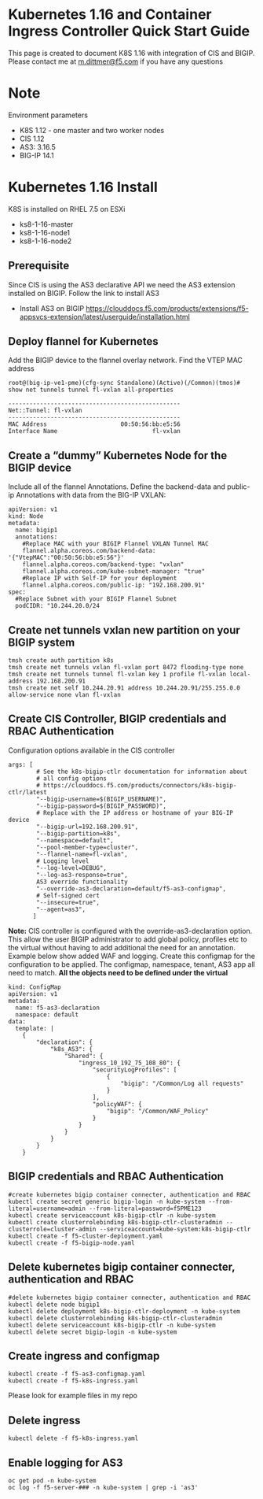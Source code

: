 # Kubernetes 1.16 and Container Ingress Controller Quick Start Guide

This page is created to document K8S 1.16 with integration of CIS and BIGIP. Please contact me at m.dittmer@f5.com if you have any questions

# Note

Environment parameters

* K8S 1.12 - one master and two worker nodes
* CIS 1.12
* AS3: 3.16.5
* BIG-IP 14.1

# Kubernetes 1.16 Install

K8S is installed on RHEL 7.5 on ESXi

* ks8-1-16-master  
* ks8-1-16-node1
* ks8-1-16-node2

## Prerequisite

Since CIS is using the AS3 declarative API we need the AS3 extension installed on BIGIP. Follow the link to install AS3
 
* Install AS3 on BIGIP
https://clouddocs.f5.com/products/extensions/f5-appsvcs-extension/latest/userguide/installation.html

## Deploy flannel for Kubernetes

Add the BIGIP device to the flannel overlay network. Find the VTEP MAC address

```
root@(big-ip-ve1-pme)(cfg-sync Standalone)(Active)(/Common)(tmos)# show net tunnels tunnel fl-vxlan all-properties

-------------------------------------------------
Net::Tunnel: fl-vxlan
-------------------------------------------------
MAC Address                     00:50:56:bb:e5:56
Interface Name                           fl-vxlan

```
## Create a “dummy” Kubernetes Node for the BIGIP device

Include all of the flannel Annotations. Define the backend-data and public-ip Annotations with data from the BIG-IP VXLAN:

```
apiVersion: v1
kind: Node
metadata:
  name: bigip1
  annotations:
    #Replace MAC with your BIGIP Flannel VXLAN Tunnel MAC
    flannel.alpha.coreos.com/backend-data: '{"VtepMAC":"00:50:56:bb:e5:56"}'
    flannel.alpha.coreos.com/backend-type: "vxlan"
    flannel.alpha.coreos.com/kube-subnet-manager: "true"
    #Replace IP with Self-IP for your deployment
    flannel.alpha.coreos.com/public-ip: "192.168.200.91"
spec:
  #Replace Subnet with your BIGIP Flannel Subnet
  podCIDR: "10.244.20.0/24
```
## Create net tunnels vxlan new partition on your BIGIP system
```
tmsh create auth partition k8s
tmsh create net tunnels vxlan fl-vxlan port 8472 flooding-type none
tmsh create net tunnels tunnel fl-vxlan key 1 profile fl-vxlan local-address 192.168.200.91
tmsh create net self 10.244.20.91 address 10.244.20.91/255.255.0.0 allow-service none vlan fl-vxlan
```
## Create CIS Controller, BIGIP credentials and RBAC Authentication

Configuration options available in the CIS controller
```
args: [    
        # See the k8s-bigip-ctlr documentation for information about
        # all config options
        # https://clouddocs.f5.com/products/connectors/k8s-bigip-ctlr/latest
        "--bigip-username=$(BIGIP_USERNAME)",
        "--bigip-password=$(BIGIP_PASSWORD)",
        # Replace with the IP address or hostname of your BIG-IP device
        "--bigip-url=192.168.200.91",
        "--bigip-partition=k8s",
        "--namespace=default",
        "--pool-member-type=cluster",
        "--flannel-name=fl-vxlan",
        # Logging level
        "--log-level=DEBUG",
        "--log-as3-response=true",
        AS3 override functionality
        "--override-as3-declaration=default/f5-as3-configmap",
        # Self-signed cert
        "--insecure=true",
        "--agent=as3",
       ]
```
**Note:** CIS controller is configured with the override-as3-declaration option. This allow the user BIGIP administrator to add global policy, profiles etc to the virtual without having to add additional the need for an annotation. Example below show added WAF and logging. Create this configmap for the configuration to be applied. The configmap, namespace, tenant, AS3 app all need to match. **All the objects need to be defined under the virtual**

```
kind: ConfigMap
apiVersion: v1
metadata:
  name: f5-as3-declaration
  namespace: default
data:
  template: |
    {
        "declaration": {
            "k8s_AS3": {
                "Shared": {
                    "ingress_10_192_75_108_80": {
                        "securityLogProfiles": [
                            {
                                "bigip": "/Common/Log all requests"
                            }
                        ],
                        "policyWAF": {
                            "bigip": "/Common/WAF_Policy"
                        }
                    }
                }
            }
        }
    }
```

## BIGIP credentials and RBAC Authentication

```
#create kubernetes bigip container connecter, authentication and RBAC
kubectl create secret generic bigip-login -n kube-system --from-literal=username=admin --from-literal=password=f5PME123
kubectl create serviceaccount k8s-bigip-ctlr -n kube-system
kubectl create clusterrolebinding k8s-bigip-ctlr-clusteradmin --clusterrole=cluster-admin --serviceaccount=kube-system:k8s-bigip-ctlr
kubectl create -f f5-cluster-deployment.yaml
kubectl create -f f5-bigip-node.yaml
```
## Delete kubernetes bigip container connecter, authentication and RBAC
```
#delete kubernetes bigip container connecter, authentication and RBAC 
kubectl delete node bigip1
kubectl delete deployment k8s-bigip-ctlr-deployment -n kube-system
kubectl delete clusterrolebinding k8s-bigip-ctlr-clusteradmin
kubectl delete serviceaccount k8s-bigip-ctlr -n kube-system
kubectl delete secret bigip-login -n kube-system
```
## Create ingress and configmap
```
kubectl create -f f5-as3-configmap.yaml
kubectl create -f f5-k8s-ingress.yaml
```
Please look for example files in my repo

## Delete ingress
```
kubectl delete -f f5-k8s-ingress.yaml
``` 
## Enable logging for AS3
```
oc get pod -n kube-system
oc log -f f5-server-### -n kube-system | grep -i 'as3'
```